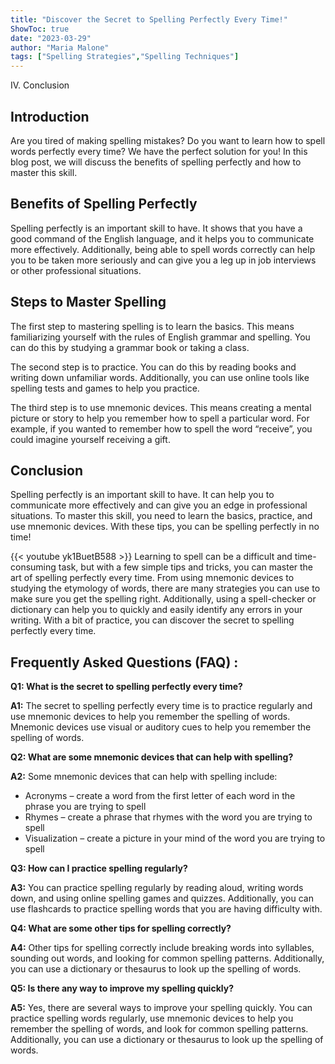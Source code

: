 ```yaml
---
title: "Discover the Secret to Spelling Perfectly Every Time!"
ShowToc: true 
date: "2023-03-29"
author: "Maria Malone" 
tags: ["Spelling Strategies","Spelling Techniques"]
---
```

IV. Conclusion

## Introduction

Are you tired of making spelling mistakes? Do you want to learn how to spell words perfectly every time? We have the perfect solution for you! In this blog post, we will discuss the benefits of spelling perfectly and how to master this skill.

## Benefits of Spelling Perfectly

Spelling perfectly is an important skill to have. It shows that you have a good command of the English language, and it helps you to communicate more effectively. Additionally, being able to spell words correctly can help you to be taken more seriously and can give you a leg up in job interviews or other professional situations.

## Steps to Master Spelling

The first step to mastering spelling is to learn the basics. This means familiarizing yourself with the rules of English grammar and spelling. You can do this by studying a grammar book or taking a class.

The second step is to practice. You can do this by reading books and writing down unfamiliar words. Additionally, you can use online tools like spelling tests and games to help you practice.

The third step is to use mnemonic devices. This means creating a mental picture or story to help you remember how to spell a particular word. For example, if you wanted to remember how to spell the word “receive”, you could imagine yourself receiving a gift.

## Conclusion

Spelling perfectly is an important skill to have. It can help you to communicate more effectively and can give you an edge in professional situations. To master this skill, you need to learn the basics, practice, and use mnemonic devices. With these tips, you can be spelling perfectly in no time!

{{< youtube yk1BuetB588 >}} 
Learning to spell can be a difficult and time-consuming task, but with a few simple tips and tricks, you can master the art of spelling perfectly every time. From using mnemonic devices to studying the etymology of words, there are many strategies you can use to make sure you get the spelling right. Additionally, using a spell-checker or dictionary can help you to quickly and easily identify any errors in your writing. With a bit of practice, you can discover the secret to spelling perfectly every time.

## Frequently Asked Questions (FAQ) :
**Q1: What is the secret to spelling perfectly every time?**

**A1:** The secret to spelling perfectly every time is to practice regularly and use mnemonic devices to help you remember the spelling of words. Mnemonic devices use visual or auditory cues to help you remember the spelling of words. 

**Q2: What are some mnemonic devices that can help with spelling?**

**A2:** Some mnemonic devices that can help with spelling include: 
* Acronyms – create a word from the first letter of each word in the phrase you are trying to spell 
* Rhymes – create a phrase that rhymes with the word you are trying to spell 
* Visualization – create a picture in your mind of the word you are trying to spell 

**Q3: How can I practice spelling regularly?**

**A3:** You can practice spelling regularly by reading aloud, writing words down, and using online spelling games and quizzes. Additionally, you can use flashcards to practice spelling words that you are having difficulty with. 

**Q4: What are some other tips for spelling correctly?**

**A4:** Other tips for spelling correctly include breaking words into syllables, sounding out words, and looking for common spelling patterns. Additionally, you can use a dictionary or thesaurus to look up the spelling of words. 

**Q5: Is there any way to improve my spelling quickly?**

**A5:** Yes, there are several ways to improve your spelling quickly. You can practice spelling words regularly, use mnemonic devices to help you remember the spelling of words, and look for common spelling patterns. Additionally, you can use a dictionary or thesaurus to look up the spelling of words.





